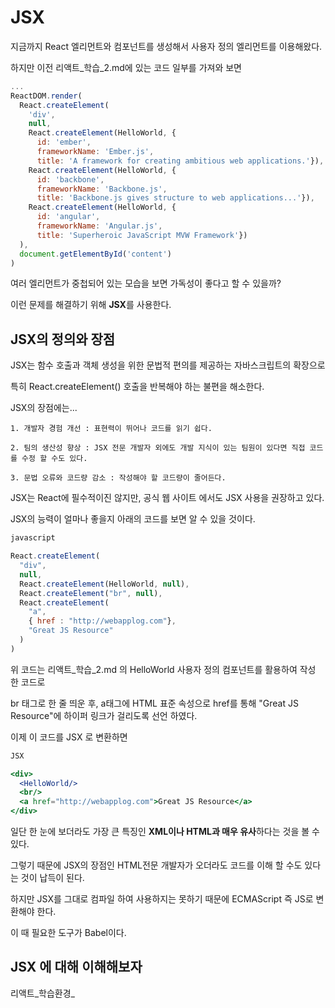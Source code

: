 # JSX

지금까지 React 엘리먼트와 컴포넌트를 생성해서 사용자 정의 엘리먼트를 이용해왔다.

하지만 이전 리액트_학습_2.md에 있는 코드 일부를 가져와 보면

```js
...
ReactDOM.render(
  React.createElement(
    'div',
    null,
    React.createElement(HelloWorld, {
      id: 'ember',
      frameworkName: 'Ember.js',
      title: 'A framework for creating ambitious web applications.'}),
    React.createElement(HelloWorld, {
      id: 'backbone',
      frameworkName: 'Backbone.js',
      title: 'Backbone.js gives structure to web applications...'}),
    React.createElement(HelloWorld, {
      id: 'angular',
      frameworkName: 'Angular.js',
      title: 'Superheroic JavaScript MVW Framework'})
  ),
  document.getElementById('content')
)
```
여러 엘리먼트가 중첩되어 있는 모습을 보면 가독성이 좋다고 할 수 있을까?

이런 문제를 해결하기 위해 **JSX**를 사용한다.

## JSX의 정의와 장점

JSX는 함수 호출과 객체 생성을 위한 문법적 편의를 제공하는 자바스크립트의 확장으로

특히 React.createElement() 호출을 반복해야 하는 불편을 해소한다.

JSX의 장점에는...

```
1. 개발자 경험 개선 : 표현력이 뛰어나 코드를 읽기 쉽다.

2. 팀의 생산성 향상 : JSX 전문 개발자 외에도 개발 지식이 있는 팀원이 있다면 직접 코드를 수정 할 수도 있다.

3. 문법 오류와 코드량 감소 : 작성해야 할 코드량이 줄어든다.
```
JSX는 React에 필수적이진 않지만, 공식 웹 사이트 에서도 JSX 사용을 권장하고 있다.

JSX의 능력이 얼마나 좋을지 아래의 코드를 보면 알 수 있을 것이다.

```js
javascript

React.createElement(
  "div",
  null,
  React.createElement(HelloWorld, null),
  React.createElement("br", null),
  React.createElement(
    "a",
    { href : "http://webapplog.com"},
    "Great JS Resource"
  )
)
```
위 코드는 리액트_학습_2.md 의 HelloWorld 사용자 정의 컴포넌트를 활용하여 작성 한 코드로

br 태그로 한 줄 띄운 후, a태그에 HTML 표준 속성으로 href를 통해 "Great JS Resource"에 하이퍼 링크가 걸리도록 선언 하였다.

이제 이 코드를 JSX 로 변환하면

```jsx
JSX

<div>
  <HelloWorld/>
  <br/>
  <a href="http://webapplog.com">Great JS Resource</a>
</div>
```
일단 한 눈에 보더라도 가장 큰 특징인 **XML이나 HTML과 매우 유사**하다는 것을 볼 수 있다.

그렇기 때문에 JSX의 장점인 HTML전문 개발자가 오더라도 코드를 이해 할 수도 있다는 것이 납득이 된다.

하지만 JSX를 그대로 컴파일 하여 사용하지는 못하기 때문에 ECMAScript 즉 JS로 변환해야 한다.

이 때 필요한 도구가 Babel이다.

## JSX 에 대해 이해해보자

리액트_학습환경_
